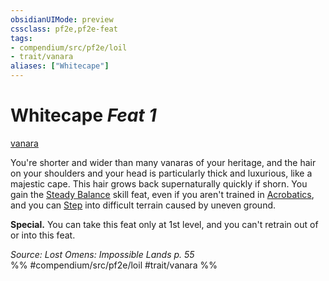 ```yaml
---
obsidianUIMode: preview
cssclass: pf2e,pf2e-feat
tags:
- compendium/src/pf2e/loil
- trait/vanara
aliases: ["Whitecape"]
---
```

# Whitecape  *Feat 1*  
[vanara](/rules/traits/vanara-loil.md)  


You're shorter and wider than many vanaras of your heritage, and the hair on your shoulders and your head is particularly thick and luxurious, like a majestic cape. This hair grows back supernaturally quickly if shorn. You gain the [Steady Balance](/compendium/feats/steady-balance.md) skill feat, even if you aren't trained in [Acrobatics](/compendium/skills.md#Acrobatics), and you can [Step](/rules/actions/step.md) into difficult terrain caused by uneven ground.

**Special.** You can take this feat only at 1st level, and you can't retrain out of or into this feat.

*Source: Lost Omens: Impossible Lands p. 55*  
%% #compendium/src/pf2e/loil #trait/vanara %%
